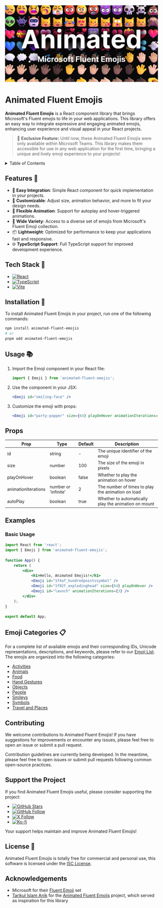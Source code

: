<p align="center">
  <img src="./docs/assets/Cover.webp" alt="Animated Fluent Emojis">
</p>

# Animated Fluent Emojis

**Animated Fluent Emojis** is a React component library that brings Microsoft's Fluent emojis to life in your web applications. This library offers an easy way to integrate expressive and engaging animated emojis, enhancing user experience and visual appeal in your React projects.

> 🎉 **Exclusive Feature:** Until now, these Animated Fluent Emojis were only available within Microsoft Teams. This library makes them accessible for use in any web application for the first time, bringing a unique and lively emoji experience to your projects!

<details>
<summary>Table of Contents</summary>

- [Features](#features-)
- [Tech Stack](#tech-stack-)
- [Installation](#installation-)
- [Usage](#usage-)
- [Props](#props)
- [Examples](#examples)
- [Emoji Categories](#emoji-categories-)
- [Contributing](#contributing)
- [Support the Project](#support-the-project)
- [License](#license-)
- [Acknowledgements](#acknowledgements)

</details>

## Features 🌟

- 🚀 **Easy Integration**: Simple React component for quick implementation in your projects.
- 🎨 **Customizable**: Adjust size, animation behavior, and more to fit your design needs.
- 🔄 **Flexible Animation**: Support for autoplay and hover-triggered animations.
- 🌈 **Wide Variety**: Access to a diverse set of emojis from Microsoft's Fluent Emoji collection.
- 📦 **Lightweight**: Optimized for performance to keep your applications fast and responsive.
- 🌐 **TypeScript Support**: Full TypeScript support for improved development experience.

## Tech Stack 🧰

- [![React][React]][React-url]
- [![TypeScript][TypeScript]][TypeScript-url]
- [![Vite][Vite]][Vite-url]

## Installation 🔧

To install Animated Fluent Emojis in your project, run one of the following commands:

```sh
npm install animated-fluent-emojis
# or
pnpm add animated-fluent-emojis
```

## Usage 📚

1. Import the Emoji component in your React file:

   ```jsx
   import { Emoji } from 'animated-fluent-emojis';
   ```

2. Use the component in your JSX:

   ```jsx
   <Emoji id="smiling-face" />
   ```

3. Customize the emoji with props:
   ```jsx
   <Emoji id="party-popper" size={64} playOnHover animationIterations={3} />
   ```

## Props

| Prop                | Type                 | Default | Description                                          |
| ------------------- | -------------------- | ------- | ---------------------------------------------------- |
| id                  | string               | -       | The unique identifier of the emoji                   |
| size                | number               | 100     | The size of the emoji in pixels                      |
| playOnHover         | boolean              | false   | Whether to play the animation on hover               |
| animationIterations | number or 'infinite' | 2       | The number of times to play the animation on load    |
| autoPlay            | boolean              | true    | Whether to automatically play the animation on mount |

## Examples

### Basic Usage

```jsx
import React from 'react';
import { Emoji } from 'animated-fluent-emojis';

function App() {
	return (
		<div>
			<h1>Hello, Animated Emojis!</h1>
			<Emoji id="1f4af_hundredpointssymbol" />
			<Emoji id="1f92f_explodinghead" size={64} playOnHover />
			<Emoji id="launch" animationIterations={3} />
		</div>
	);
}

export default App;
```

## Emoji Categories 📋

For a complete list of available emojis and their corresponding IDs, Unicode representations, descriptions, and keywords, please refer to our [Emoji List](./docs/EMOJI_LIST.md). The emojis are organized into the following categories:

- [Activities](./docs/EMOJI_LIST_Activities.md)
- [Animals](./docs/EMOJI_LIST_Animals.md)
- [Food](./docs/EMOJI_LIST_Food.md)
- [Hand Gestures](./docs/EMOJI_LIST_Hand_gestures.md)
- [Objects](./docs/EMOJI_LIST_Objects.md)
- [People](./docs/EMOJI_LIST_People.md)
- [Smileys](./docs/EMOJI_LIST_Smilies.md)
- [Symbols](./docs/EMOJI_LIST_Symbols.md)
- [Travel and Places](./docs/EMOJI_LIST_Travel_and_places.md)

## Contributing

We welcome contributions to Animated Fluent Emojis! If you have suggestions for improvements or encounter any issues, please feel free to open an issue or submit a pull request.

Contribution guidelines are currently being developed. In the meantime, please feel free to open issues or submit pull requests following common open-source practices.

## Support the Project

If you find Animated Fluent Emojis useful, please consider supporting the project:

- [![GitHub Stars][GitHub Stars]][GitHub-url]
- [![GitHub Follow][GitHub Follow]][GitHub-follow-url]
- [![X Follow][X-follow]][X-url]
- [![Ko-fi][Ko-fi]][Ko-fi-url]

Your support helps maintain and improve Animated Fluent Emojis!

## License 📄

Animated Fluent Emojis is totally free for commercial and personal use, this software is licensed under the [ISC License](LICENSE).

## Acknowledgements

- Microsoft for their [Fluent Emoji][Microsoft Fluent Emojis] set
- [Tarikul Islam Anik][Tarikul Islam Anik Profile] for the [Animated Fluent Emojis][Tarikul Islam Anik Repo] project, which served as inspiration for this library

[React]: https://img.shields.io/badge/React-61DAFB.svg?style=for-the-badge&logo=React&logoColor=black
[React-url]: https://react.dev/
[TypeScript]: https://img.shields.io/badge/TypeScript-3178C6.svg?style=for-the-badge&logo=TypeScript&logoColor=white
[TypeScript-url]: https://www.typescriptlang.org/
[Vite]: https://img.shields.io/badge/Vite-646CFF.svg?style=for-the-badge&logo=Vite&logoColor=white
[Vite-url]: https://vitejs.dev/
[GitHub Stars]: https://img.shields.io/github/stars/andryore/animated-fluent-emojis?style=for-the-badge&logo=github&logoColor=white&labelColor=24292e
[GitHub-url]: https://github.com/andryore/animated-fluent-emojis
[X-follow]: https://img.shields.io/badge/X-000000.svg?style=for-the-badge&logo=X&logoColor=white
[X-url]: https://twitter.com/andryore
[GitHub Follow]: https://img.shields.io/github/followers/andryore?style=for-the-badge&logo=github&logoColor=white&labelColor=24292e
[GitHub-follow-url]: https://github.com/andryore
[Ko-fi]: https://img.shields.io/badge/Kofi-FF5E5B.svg?style=for-the-badge&logo=Ko-fi&logoColor=white
[Ko-fi-url]: https://ko-fi.com/andryore
[Microsoft Fluent Emojis]: https://github.com/microsoft/fluentui-emoji
[Tarikul Islam Anik Profile]: https://github.com/Tarikul-Islam-Anik
[Tarikul Islam Anik Repo]: https://github.com/Tarikul-Islam-Anik/Animated-Fluent-Emojis
